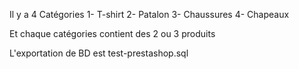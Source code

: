 Il y a 4 Catégories
 1- T-shirt
 2- Patalon
 3- Chaussures
 4- Chapeaux
 
Et chaque catégories contient des 2 ou 3 produits

L'exportation de BD est test-prestashop.sql
